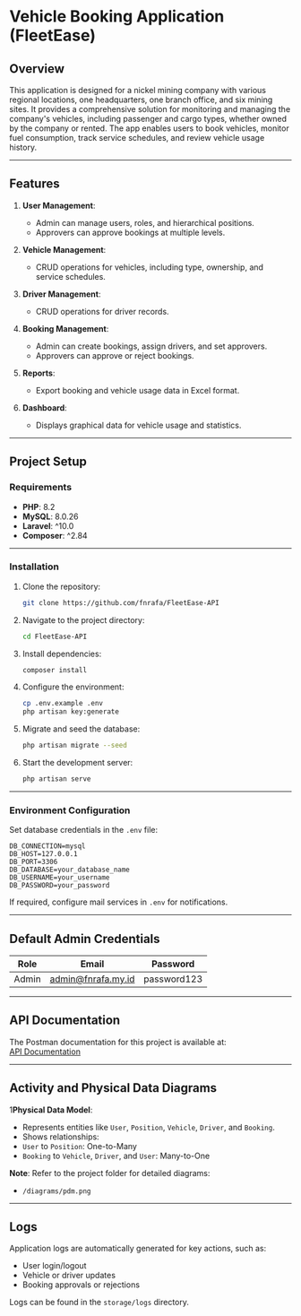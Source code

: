 # Vehicle Booking Application (FleetEase)

## **Overview**

This application is designed for a nickel mining company with various regional locations, one headquarters, one branch
office, and six mining sites. It provides a comprehensive solution for monitoring and managing the company's vehicles,
including passenger and cargo types, whether owned by the company or rented. The app enables users to book vehicles,
monitor fuel consumption, track service schedules, and review vehicle usage history.

---

## **Features**

1. **User Management**:
    - Admin can manage users, roles, and hierarchical positions.
    - Approvers can approve bookings at multiple levels.

2. **Vehicle Management**:
    - CRUD operations for vehicles, including type, ownership, and service schedules.

3. **Driver Management**:
    - CRUD operations for driver records.

4. **Booking Management**:
    - Admin can create bookings, assign drivers, and set approvers.
    - Approvers can approve or reject bookings.

5. **Reports**:
    - Export booking and vehicle usage data in Excel format.

6. **Dashboard**:
    - Displays graphical data for vehicle usage and statistics.

---

## **Project Setup**

### **Requirements**

- **PHP**: 8.2
- **MySQL**: 8.0.26
- **Laravel**: ^10.0
- **Composer**: ^2.84

---

### **Installation**

1. Clone the repository:
   ```bash
   git clone https://github.com/fnrafa/FleetEase-API
   ```
2. Navigate to the project directory:
   ```bash
   cd FleetEase-API
   ```
3. Install dependencies:
   ```bash
   composer install
   ```
4. Configure the environment:
   ```bash
   cp .env.example .env
   php artisan key:generate
   ```
5. Migrate and seed the database:
   ```bash
   php artisan migrate --seed
   ```
6. Start the development server:
   ```bash
   php artisan serve
   ```

---

### **Environment Configuration**

Set database credentials in the `.env` file:

```env
DB_CONNECTION=mysql
DB_HOST=127.0.0.1
DB_PORT=3306
DB_DATABASE=your_database_name
DB_USERNAME=your_username
DB_PASSWORD=your_password
```

If required, configure mail services in `.env` for notifications.

---

## **Default Admin Credentials**

| **Role** | **Email**          | **Password** |
|----------|--------------------|--------------|
| Admin    | admin@fnrafa.my.id | password123  |

---

## **API Documentation**

The Postman documentation for this project is available at:  
[API Documentation](https://documenter.getpostman.com/view/26168270/2sAYJ7gzNM)

---

## **Activity and Physical Data Diagrams**

1**Physical Data Model**:

- Represents entities like `User`, `Position`, `Vehicle`, `Driver`, and `Booking`.
- Shows relationships:
- `User` to `Position`: One-to-Many
- `Booking` to `Vehicle`, `Driver`, and `User`: Many-to-One

**Note**: Refer to the project folder for detailed diagrams:

- `/diagrams/pdm.png`

---

## **Logs**

Application logs are automatically generated for key actions, such as:

- User login/logout
- Vehicle or driver updates
- Booking approvals or rejections

Logs can be found in the `storage/logs` directory.
